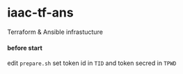 # iaac-tf-ans
Terraform &amp; Ansible infrastucture


#### before start
edit `prepare.sh` set token id in `TID` and token secred in `TPWD`


